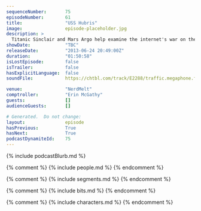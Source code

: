 ```yaml
---
sequenceNumber:       75
episodeNumber:        61
title:                "USS Hubris"
image:                episode-placeholder.jpg
description: >
  Titanic Sinclair and Mars Argo help examine the internet's war on the self. Comptroller McGathy refs a game of "Spencer or Goldberg" between Mayor Harmon and Kumail.
showDate:             "TBC"
releaseDate:          "2013-06-24 20:49:00Z"
duration:             "01:50:58"
isLostEpisode:        false
isTrailer:            false
hasExplicitLanguage:  false
soundFile:            https://chtbl.com/track/E2288/traffic.megaphone.fm/STA6792775903.mp3?updated=1560295734

venue:                "NerdMelt"
comptroller:          "Erin McGathy"
guests:               []
audienceGuests:       []

# Generated.  Do not change:
layout:               episode
hasPrevious:          True
hasNext:              True
podcastDynamiteId:    75
---
```


{% include podcastBlurb.md %}

{% comment %}
{% include people.md %}
{% endcomment %}

{% comment %}
{% include segments.md %}
{% endcomment %}

{% comment %}
{% include bits.md %}
{% endcomment %}

{% comment %}
{% include characters.md %}
{% endcomment %}
